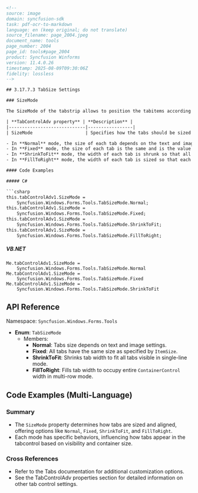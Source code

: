 ```html
<!--
source: image
domain: syncfusion-sdk
task: pdf-ocr-to-markdown
language: en (keep original; do not translate)
source_filename: page_2004.jpeg
document_name: tools
page_number: 2004
page_id: tools#page_2004
product: Syncfusion Winforms
version: 11.4.0.26
timestamp: 2025-08-09T09:30:06Z
fidelity: lossless
-->

## 3.17.7.3 TabSize Settings

### SizeMode

The SizeMode of the tabstrip allows to position the tabitems according to the selected options.

| **TabControlAdv property** | **Description** |
|-----------------------------|-----------------|
| SizeMode                    | Specifies how the tabs should be sized and aligned. The options include:<br>• Normal,<br>• Fixed,<br>• FillToRight,<br>• ShrinkToFit. |

- In **Normal** mode, the size of each tab depends on the text and image settings of the tab.
- In **Fixed** mode, the size of each tab is the same and is the value specified in the **ItemSize** property.
- In **ShrinkToFit** mode, the width of each tab is shrunk so that all the tabs are visible (this is only applicable to the tabcontrols in the single-line mode).
- In **FillToRight** mode, the width of each tab is sized so that each row of tabs occupies the entire width of the **ContainerControl** (this is only applicable to tabcontrols with more than one row).

#### Code Examples

##### C#

```csharp
this.tabControlAdv1.SizeMode =
    Syncfusion.Windows.Forms.Tools.TabSizeMode.Normal;
this.tabControlAdv1.SizeMode =
    Syncfusion.Windows.Forms.Tools.TabSizeMode.Fixed;
this.tabControlAdv1.SizeMode =
    Syncfusion.Windows.Forms.Tools.TabSizeMode.ShrinkToFit;
this.tabControlAdv1.SizeMode =
    Syncfusion.Windows.Forms.Tools.TabSizeMode.FillToRight;
```

##### VB.NET

```vb.net
Me.tabControlAdv1.SizeMode =
    Syncfusion.Windows.Forms.Tools.TabSizeMode.Normal
Me.tabControlAdv1.SizeMode =
    Syncfusion.Windows.Forms.Tools.TabSizeMode.Fixed
Me.tabControlAdv1.SizeMode =
    Syncfusion.Windows.Forms.Tools.TabSizeMode.ShrinkToFit
```

## API Reference

Namespace: `Syncfusion.Windows.Forms.Tools`

- **Enum**: `TabSizeMode`
  - Members:
    - **Normal**: Tabs size depends on text and image settings.
    - **Fixed**: All tabs have the same size as specified by `ItemSize`.
    - **ShrinkToFit**: Shrinks tab width to fit all tabs visible in single-line mode.
    - **FillToRight**: Fills tab width to occupy entire `ContainerControl` width in multi-row mode.

## Code Examples (Multi-Language)

<!-- The code examples are already provided above in C# and VB.NET formats. -->

### Summary

- The `SizeMode` property determines how tabs are sized and aligned, offering options like `Normal`, `Fixed`, `ShrinkToFit`, and `FillToRight`.
- Each mode has specific behaviors, influencing how tabs appear in the tabcontrol based on visibility and container size.

### Cross References

- Refer to the Tabs documentation for additional customization options.
- See the TabControlAdv properties section for detailed information on other tab control settings.

<!-- tags: [TabSizeSettings, SizeMode, TabControl, TabSizeMode, WinForms] keywords: [tabstrip, tabitems, tabcontroladv, itemsize, normal, fixed, shrinktofit, filltoRight, containercontrol] -->
```